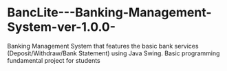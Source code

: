 # BancLite---Banking-Management-System-ver-1.0.0-
Banking Management System that features the basic bank services (Deposit/Withdraw/Bank Statement) using Java Swing. Basic programming fundamental project for students
